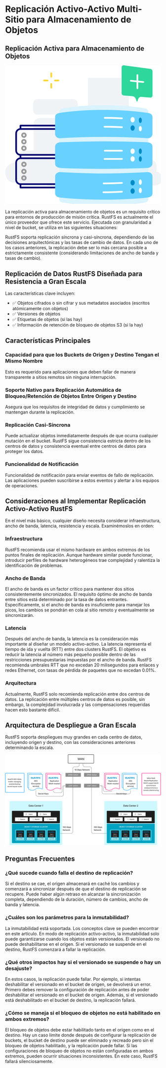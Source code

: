 # Replicación Activo-Activo Multi-Sitio para Almacenamiento de Objetos

## Replicación Activa para Almacenamiento de Objetos

![Replicación de Almacenamiento de Objetos](images/s6-1.png)

La replicación activa para almacenamiento de objetos es un requisito crítico para entornos de producción de misión crítica. RustFS es actualmente el único proveedor que ofrece este servicio. Ejecutada con granularidad a nivel de bucket, se utiliza en las siguientes situaciones:

RustFS soporta replicación síncrona y casi-síncrona, dependiendo de las decisiones arquitectónicas y las tasas de cambio de datos. En cada uno de los casos anteriores, la replicación debe ser lo más cercana posible a estrictamente consistente (considerando limitaciones de ancho de banda y tasas de cambio).

## Replicación de Datos RustFS Diseñada para Resistencia a Gran Escala

Las características clave incluyen:

- ✅ Objetos cifrados o sin cifrar y sus metadatos asociados (escritos atómicamente con objetos)
- ✅ Versiones de objetos
- ✅ Etiquetas de objetos (si las hay)
- ✅ Información de retención de bloqueo de objetos S3 (si la hay)

## Características Principales

### Capacidad para que los Buckets de Origen y Destino Tengan el Mismo Nombre

Esto es requerido para aplicaciones que deben fallar de manera transparente a sitios remotos sin ninguna interrupción.

### Soporte Nativo para Replicación Automática de Bloqueo/Retención de Objetos Entre Origen y Destino

Asegura que los requisitos de integridad de datos y cumplimiento se mantengan durante la replicación.

### Replicación Casi-Síncrona

Puede actualizar objetos inmediatamente después de que ocurra cualquier mutación en el bucket. RustFS sigue consistencia estricta dentro de los centros de datos y consistencia eventual entre centros de datos para proteger los datos.

### Funcionalidad de Notificación

Funcionalidad de notificación para enviar eventos de fallo de replicación. Las aplicaciones pueden suscribirse a estos eventos y alertar a los equipos de operaciones.

## Consideraciones al Implementar Replicación Activo-Activo RustFS

En el nivel más básico, cualquier diseño necesita considerar infraestructura, ancho de banda, latencia, resistencia y escala. Examinémoslos en orden:

### Infraestructura

RustFS recomienda usar el mismo hardware en ambos extremos de los puntos finales de replicación. Aunque hardware similar puede funcionar, introducir perfiles de hardware heterogéneos trae complejidad y ralentiza la identificación de problemas.

### Ancho de Banda

El ancho de banda es un factor crítico para mantener dos sitios consistentemente sincronizados. El requisito óptimo de ancho de banda entre sitios está determinado por la tasa de datos entrantes. Específicamente, si el ancho de banda es insuficiente para manejar los picos, los cambios se pondrán en cola al sitio remoto y eventualmente se sincronizarán.

### Latencia

Después del ancho de banda, la latencia es la consideración más importante al diseñar un modelo activo-activo. La latencia representa el tiempo de ida y vuelta (RTT) entre dos clusters RustFS. El objetivo es reducir la latencia al número más pequeño posible dentro de las restricciones presupuestarias impuestas por el ancho de banda. RustFS recomienda umbrales RTT que no excedan 20 milisegundos para enlaces y redes Ethernet, con tasas de pérdida de paquetes que no excedan 0.01%.

### Arquitectura

Actualmente, RustFS solo recomienda replicación entre dos centros de datos. La replicación entre múltiples centros de datos es posible, sin embargo, la complejidad involucrada y las compensaciones requeridas hacen esto bastante difícil.

## Arquitectura de Despliegue a Gran Escala

RustFS soporta despliegues muy grandes en cada centro de datos, incluyendo origen y destino, con las consideraciones anteriores determinando la escala.

![Arquitectura de Despliegue a Gran Escala](images/s6-2.png)

## Preguntas Frecuentes

### ¿Qué sucede cuando falla el destino de replicación?

Si el destino se cae, el origen almacenará en caché los cambios y comenzará a sincronizar después de que el destino de replicación se recupere. Puede haber algún retraso en alcanzar la sincronización completa, dependiendo de la duración, número de cambios, ancho de banda y latencia.

### ¿Cuáles son los parámetros para la inmutabilidad?

La inmutabilidad está soportada. Los conceptos clave se pueden encontrar en este artículo. En modo de replicación activo-activo, la inmutabilidad solo puede garantizarse cuando los objetos están versionados. El versionado no puede deshabilitarse en el origen. Si el versionado se suspende en el destino, RustFS comenzará a fallar la replicación.

### ¿Qué otros impactos hay si el versionado se suspende o hay un desajuste?

En estos casos, la replicación puede fallar. Por ejemplo, si intentas deshabilitar el versionado en el bucket de origen, se devolverá un error. Primero debes remover la configuración de replicación antes de poder deshabilitar el versionado en el bucket de origen. Además, si el versionado está deshabilitado en el bucket de destino, la replicación fallará.

### ¿Cómo se maneja si el bloqueo de objetos no está habilitado en ambos extremos?

El bloqueo de objetos debe estar habilitado tanto en el origen como en el destino. Hay un caso límite donde después de configurar la replicación de buckets, el bucket de destino puede ser eliminado y recreado pero sin el bloqueo de objetos habilitado, y la replicación puede fallar. Si las configuraciones de bloqueo de objetos no están configuradas en ambos extremos, pueden ocurrir situaciones inconsistentes. En este caso, RustFS fallará silenciosamente.
